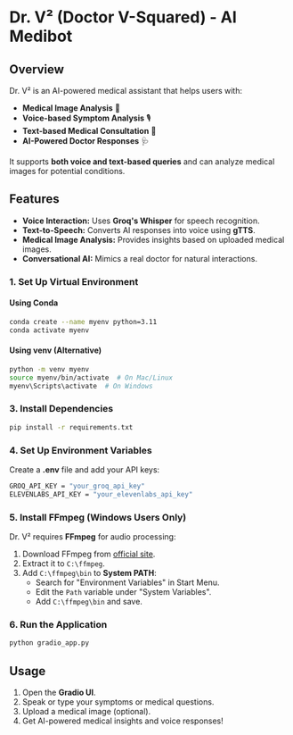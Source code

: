 # Dr. V² (Doctor V-Squared) - AI Medibot

## Overview
Dr. V² is an AI-powered medical assistant that helps users with:
- **Medical Image Analysis** 🏥
- **Voice-based Symptom Analysis** 🎙️
- **Text-based Medical Consultation** 💬
- **AI-Powered Doctor Responses** 🩺

It supports **both voice and text-based queries** and can analyze medical images for potential conditions.

## Features
- **Voice Interaction:** Uses **Groq's Whisper** for speech recognition.
- **Text-to-Speech:** Converts AI responses into voice using **gTTS**.
- **Medical Image Analysis:** Provides insights based on uploaded medical images.
- **Conversational AI:** Mimics a real doctor for natural interactions.



### 1. Set Up Virtual Environment
#### Using Conda
```sh
conda create --name myenv python=3.11
conda activate myenv
```
#### Using venv (Alternative)
```sh
python -m venv myenv
source myenv/bin/activate  # On Mac/Linux
myenv\Scripts\activate  # On Windows
```

### 3. Install Dependencies
```sh
pip install -r requirements.txt
```

### 4. Set Up Environment Variables
Create a **.env** file and add your API keys:
```sh
GROQ_API_KEY = "your_groq_api_key"
ELEVENLABS_API_KEY = "your_elevenlabs_api_key"
```

### 5. Install FFmpeg (Windows Users Only)
Dr. V² requires **FFmpeg** for audio processing:
1. Download FFmpeg from [official site](https://ffmpeg.org/download.html).
2. Extract it to `C:\ffmpeg`.
3. Add `C:\ffmpeg\bin` to **System PATH**:
   - Search for "Environment Variables" in Start Menu.
   - Edit the `Path` variable under "System Variables".
   - Add `C:\ffmpeg\bin` and save.

### 6. Run the Application
```sh
python gradio_app.py
```

## Usage
1. Open the **Gradio UI**.
2. Speak or type your symptoms or medical questions.
3. Upload a medical image (optional).
4. Get AI-powered medical insights and voice responses!





